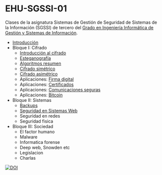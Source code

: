 # EHU-SGSSI-01

Clases de la asignatura Sistemas de Gestión de Seguridad de Sistemas de la Información (SGSSI) de tercero del [Grado en Ingeniería Informática de Gestión y Sistemas de Información](https://www.ehu.eus/es/grado-ingenieria-informatica-de-gestion-y-sistemas-de-informacion-bizkaia).

* [Introducción](Introduccion/index.html)
* Bloque I: Cifrado
  * [Introducción al cifrado](Cifrado_intro/index.html)
  * [Esteganografía](Cifrado_esteganografia/index.html)
  * [Algoritmos resumen](Cifrado_resumen/index.html)
  * [Cifrado simétrico](Cifrado_simetrico/index.html)
  * [Cifrado asimétrico](Cifrado_asimetrico/index.html)
  * Aplicaciones: [Firma digital](Cifrado_firma/index.html)
  * Aplicaciones: [Certificados](Cifrado_certificados/index.html)
  * Aplicaciones: [Comunicaciones seguras](Cifrado_comunicaciones/index.html)
  * Aplicaciones: [Bitcoin](Cifrado_Bitcoin/index.html)
* Bloque II: Sistemas
  * [Backups](Backups/index.html)
  * [Seguridad en Sistemas Web](SeguridadWeb/index.html)
  * Seguridad en redes
  * Seguridad fisica
* Bloque III: Sociedad
  * El factor humano
  * Malware
  * Informatica forense
  * Deep web, Snowden etc
  * Legislacion
  * Charlas

[![DOI](https://zenodo.org/badge/334955028.svg)](https://zenodo.org/badge/latestdoi/334955028)
